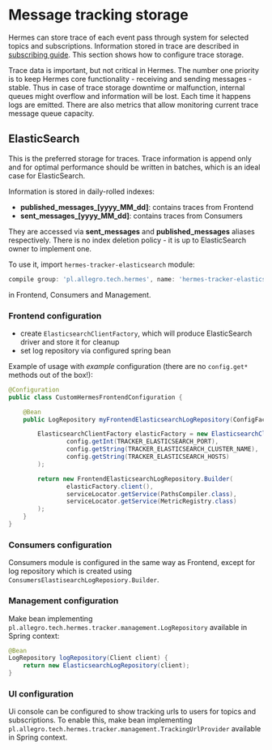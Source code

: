# Message tracking storage

Hermes can store trace of each event pass through system for selected topics and subscriptions. Information stored in
trace are described in [subscribing guide](../user/subscribing.md). This section shows how to configure trace storage.

Trace data is important, but not critical in Hermes. The number one priority is to keep Hermes core functionality -
receiving and sending messages - stable. Thus in case of trace storage downtime or malfunction, internal queues might
overflow and information will be lost. Each time it happens logs are emitted. There are also metrics that allow monitoring
current trace message queue capacity.

## ElasticSearch

This is the preferred storage for traces. Trace information is append only and for optimal performance should be written
in batches, which is an ideal case for ElasticSearch.

Information is stored in daily-rolled indexes:

* **published_messages_[yyyy_MM_dd]**: contains traces from Frontend
* **sent_messages_[yyyy_MM_dd]**: contains traces from Consumers

They are accessed via **sent_messages** and **published_messages** aliases respectively. There is no index deletion
policy - it is up to ElasticSearch owner to implement one.

To use it, import `hermes-tracker-elasticsearch` module:

```groovy
compile group: 'pl.allegro.tech.hermes', name: 'hermes-tracker-elasticsearch', version: versions.hermes
```

in Frontend, Consumers and Management.

### Frontend configuration

* create `ElasticsearchClientFactory`, which will produce ElasticSearch driver and store it for cleanup
* set log repository via configured spring bean

Example of usage with *example* configuration (there are no `config.get*` methods out of the box!):

```java
@Configuration
public class CustomHermesFrontendConfiguration {

    @Bean
    public LogRepository myFrontendElasticsearchLogRepository(ConfigFactory config) {

        ElasticsearchClientFactory elasticFactory = new ElasticsearchClientFactory(
                config.getInt(TRACKER_ELASTICSEARCH_PORT),
                config.getString(TRACKER_ELASTICSEARCH_CLUSTER_NAME),
                config.getString(TRACKER_ELASTICSEARCH_HOSTS)
        );

        return new FrontendElasticsearchLogRepository.Builder(
                elasticFactory.client(),
                serviceLocator.getService(PathsCompiler.class),
                serviceLocator.getService(MetricRegistry.class)
        );
    }
}
```

### Consumers configuration

Consumers module is configured in the same way as Frontend, except for log repository which is created using
`ConsumersElastisearchLogReposiory.Builder`.

### Management configuration

Make bean implementing `pl.allegro.tech.hermes.tracker.management.LogRepository` available in Spring context:

```java
@Bean
LogRepository logRepository(Client client) {
    return new ElasticsearchLogRepository(client);
}
```

### UI configuration
Ui console can be configured to show tracking urls to users for topics and subscriptions.
To enable this, make bean implementing `pl.allegro.tech.hermes.tracker.management.TrackingUrlProvider`
available in Spring context.
